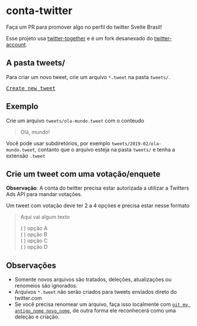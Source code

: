 # conta-twitter
Faça um PR para promover algo no perfil do twitter Svelte Brasil!

Esse projeto usa [twitter-together](https://github.com/gr2m/twitter-together) e é um fork desanexado do [twitter-account](https://github.com/svelte-society/twitter-account).

## A pasta tweets/

Para criar um novo tweet, crie um arquivo `*.tweet` na pasta `tweets/`.

<kbd>[Create new tweet](https://github.com/svelte-brasil/conta-twitter/new/master/?filename=tweets/<your-path>.tweet)</kbd>

## Exemplo

Crie um arquivo `tweets/ola-mundo.tweet` com o conteudo

> Olá, mundo!

Você pode usar subdiretórios, por exemplo `tweets/2019-02/ola-mundo.tweet`, contanto que o arquivo esteja na pasta `tweets/` e tenha a extensão `.tweet`

## Crie um tweet com uma votação/enquete

**Observação**: A conta do twitter precisa estar autorizada a utilizar a Twitters Ads API para mandar votações.

Um tweet com votação deve ter 2 a 4 opções e precisa estar nesse formato

> Aqui vai algum texto
>
> ( ) opção A  
> ( ) opção B  
> ( ) opção C  
> ( ) opção D

## Observações

- Somente novos arquivos são tratados, deleções, atualizações ou renomeios são ignorados.
- Arquivos `*.tweet` não serão criados para tweets enviados direto do twitter.com
- Se você precisa renomear um arquivo, faça isso localmente com [`git mv antigo_nome novo_nome`](https://help.github.com/pt/articles/renaming-a-file-using-the-command-line), de outra forma ele reconhecerá como uma deleção e criação.